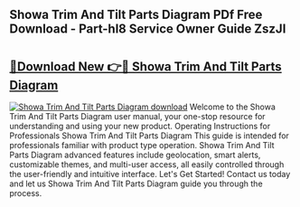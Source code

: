 ## Showa Trim And Tilt Parts Diagram PDf Free Download - Part-hl8 Service Owner Guide ZszJI

# <h2><a href="http://dftb15o.blite.top/?on=Showa+Trim+And+Tilt+Parts+Diagram">🔗Download New 👉🔴 Showa Trim And Tilt Parts Diagram</a></h2>

[![Showa Trim And Tilt Parts Diagram download](https://i.imgur.com/lujVjoI.png)](http://dftb15o.blite.top/?on=Showa+Trim+And+Tilt+Parts+Diagram)
Welcome to the Showa Trim And Tilt Parts Diagram user manual, your one-stop resource for understanding and using your new product. Operating Instructions for Professionals Showa Trim And Tilt Parts Diagram This guide is intended for professionals familiar with product type operation. Showa Trim And Tilt Parts Diagram advanced features include geolocation, smart alerts, customizable themes, and multi-user access, all easily controlled through the user-friendly and intuitive interface. Let's Get Started! Contact us today and let us Showa Trim And Tilt Parts Diagram guide you through the process.
